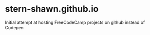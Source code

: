 # stern-shawn.github.io
Initial attempt at hosting FreeCodeCamp projects on github instead of Codepen
